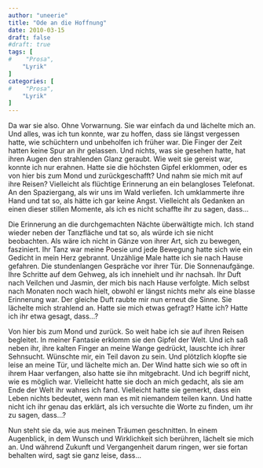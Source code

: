 ```yaml
---
author: "uneerie"
title: "Ode an die Hoffnung"
date: 2010-03-15
draft: false
#draft: true
tags: [
#    "Prosa",
    "Lyrik"
]
categories: [
#    "Prosa",
    "Lyrik"
]
---
```

Da war sie also. Ohne Vorwarnung. Sie war einfach da und lächelte mich an. Und alles, was ich tun konnte, war zu hoffen, dass sie längst vergessen hatte, wie schüchtern und unbeholfen ich früher war. Die Finger der Zeit hatten keine Spur an ihr gelassen. Und nichts, was sie gesehen hatte, hat ihren Augen den strahlenden Glanz geraubt. Wie weit sie gereist war, konnte ich nur erahnen. Hatte sie die höchsten Gipfel erklommen, oder es von hier bis zum Mond und zurückgeschafft? Und nahm sie mich mit auf ihre Reisen? Vielleicht als flüchtige Erinnerung an ein belangloses Telefonat. An den Spaziergang, als wir uns im Wald verliefen. Ich umklammerte ihre Hand und tat so, als hätte ich gar keine Angst. Vielleicht als Gedanken an einen dieser stillen Momente, als ich es nicht schaffte ihr zu sagen, dass…

Die Erinnerung an die durchgemachten Nächte überwältigte mich. Ich stand wieder neben der Tanzfläche und tat so, als würde ich sie nicht beobachten. Als wäre ich nicht in Gänze von ihrer Art, sich zu bewegen, fasziniert. Ihr Tanz war meine Poesie und jede Bewegung hatte sich wie ein Gedicht in mein Herz gebrannt. Unzählige Male hatte ich sie nach Hause gefahren. Die stundenlangen Gespräche vor ihrer Tür. Die Sonnenaufgänge. Ihre Schritte auf dem Gehweg, als ich innehielt und ihr nachsah. Ihr Duft nach Veilchen und Jasmin, der mich bis nach Hause verfolgte. Mich selbst nach Monaten noch wach hielt, obwohl er längst nichts mehr als eine blasse Erinnerung war. Der gleiche Duft raubte mir nun erneut die Sinne. Sie lächelte mich strahlend an. Hatte sie mich etwas gefragt? Hatte ich? Hatte ich ihr etwa gesagt, dass…?

Von hier bis zum Mond und zurück. So weit habe ich sie auf ihren Reisen begleitet. In meiner Fantasie erklomm sie den Gipfel der Welt. Und ich saß neben ihr, ihre kalten Finger an meine Wange gedrückt, lauschte ich ihrer Sehnsucht. Wünschte mir, ein Teil davon zu sein. Und plötzlich klopfte sie leise an meine Tür, und lächelte mich an. Der Wind hatte sich wie so oft in ihrem Haar verfangen, also hatte sie ihn mitgebracht. Und ich begriff nicht, wie es möglich war. Vielleicht hatte sie doch an mich gedacht, als sie am Ende der Welt ihr wahres ich fand. Vielleicht hatte sie gemerkt, dass ein Leben nichts bedeutet, wenn man es mit niemandem teilen kann. Und hatte nicht ich ihr genau das erklärt, als ich versuchte die Worte zu finden, um ihr zu sagen, dass…?

Nun steht sie da, wie aus meinen Träumen geschnitten. In einem Augenblick, in dem Wunsch und Wirklichkeit sich berühren, lächelt sie mich an. Und während Zukunft und Vergangenheit darum ringen, wer sie fortan behalten wird, sagt sie ganz leise, dass…
